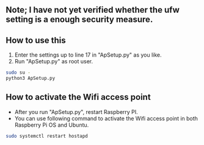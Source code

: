 ## Note; I have not yet verified whether the ufw setting is a enough security measure.

## How to use this

1. Enter the settings up to line 17 in "ApSetup.py" as you like.
1. Run "ApSetup.py" as root user.

```bash
sudo su -
python3 ApSetup.py
```

## How to activate the Wifi access point

- After you run "ApSetup.py", restart Raspberry PI.
- You can use following command to activate the Wifi access point in both Raspberry Pi OS and Ubuntu.

```bash
sudo systemctl restart hostapd
```
